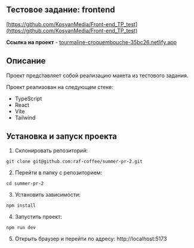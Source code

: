 ## Тестовое задание: frontend

[https://github.com/KosyanMedia/Front-end_TP_test](https://github.com/KosyanMedia/Front-end_TP_test)

**Ссылка на проект** - [tourmaline-croquembouche-35bc26.netlify.app](https://tourmaline-croquembouche-35bc26.netlify.app/)

## Описание

Проект представляет собой реализацию макета из тестового задания.

Проект реализован на следующем стеке:

- TypeScript
- React
- Vite
- Tailwind

## Установка и запуск проекта

1. Склонировать репозиторий:

```
git clone git@github.com:raf-coffee/summer-pr-2.git
```

2. Перейти в папку с репозиторием:

```
cd summer-pr-2
```

3. Установить зависимости:

```
npm install
```

4. Запустить проект:

```
npm run dev
```

5. Открыть браузер и перейти по адресу: http://localhost:5173
